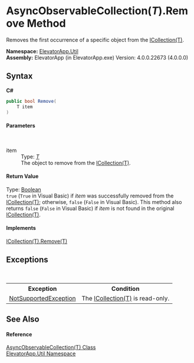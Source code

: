 # AsyncObservableCollection(*T*).Remove Method 
 

Removes the first occurrence of a specific object from the <a href="http://msdn2.microsoft.com/en-us/library/92t2ye13" target="_blank">ICollection(T)</a>.

**Namespace:**&nbsp;<a href="N_ElevatorApp_Util">ElevatorApp.Util</a><br />**Assembly:**&nbsp;ElevatorApp (in ElevatorApp.exe) Version: 4.0.0.22673 (4.0.0.0)

## Syntax

**C#**<br />
``` C#
public bool Remove(
	T item
)
```


#### Parameters
&nbsp;<dl><dt>item</dt><dd>Type: <a href="T_ElevatorApp_Util_AsyncObservableCollection_1">*T*</a><br />The object to remove from the <a href="http://msdn2.microsoft.com/en-us/library/92t2ye13" target="_blank">ICollection(T)</a>.</dd></dl>

#### Return Value
Type: <a href="http://msdn2.microsoft.com/en-us/library/a28wyd50" target="_blank">Boolean</a><br />`true` (`True` in Visual Basic) if *item* was successfully removed from the <a href="http://msdn2.microsoft.com/en-us/library/92t2ye13" target="_blank">ICollection(T)</a>; otherwise, `false` (`False` in Visual Basic). This method also returns `false` (`False` in Visual Basic) if *item* is not found in the original <a href="http://msdn2.microsoft.com/en-us/library/92t2ye13" target="_blank">ICollection(T)</a>.

#### Implements
<a href="http://msdn2.microsoft.com/en-us/library/bye7h94w" target="_blank">ICollection(T).Remove(T)</a><br />

## Exceptions
&nbsp;<table><tr><th>Exception</th><th>Condition</th></tr><tr><td><a href="http://msdn2.microsoft.com/en-us/library/8a7a4e64" target="_blank">NotSupportedException</a></td><td>The <a href="http://msdn2.microsoft.com/en-us/library/92t2ye13" target="_blank">ICollection(T)</a> is read-only.</td></tr></table>

## See Also


#### Reference
<a href="T_ElevatorApp_Util_AsyncObservableCollection_1">AsyncObservableCollection(T) Class</a><br /><a href="N_ElevatorApp_Util">ElevatorApp.Util Namespace</a><br />